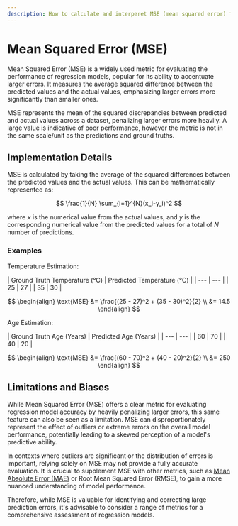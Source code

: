 ```yaml
---
description: How to calculate and interperet MSE (mean squared error) for regression ML tasks
---
```


# Mean Squared Error (MSE)

Mean Squared Error (MSE) is a widely used metric for evaluating the performance of regression models,
popular for its ability to accentuate larger errors. It measures the average squared difference between the
predicted values and the actual values, emphasizing larger errors more significantly than smaller ones.

MSE represents the mean of the squared discrepancies between predicted and actual values across a dataset,
penalizing larger errors more heavily. A large value is indicative of poor performance, however the metric is not in
the same scale/unit as the predictions and ground truths.

## Implementation Details

MSE is calculated by taking the average of the squared differences between the predicted values and the actual values.
This can be mathematically represented as:

$$
\frac{1}{N} \sum_{i=1}^{N}(x_i-y_i)^2
$$

where $x$ is the numerical value from the actual values, and $y$ is the corresponding numerical value from
the predicted values for a total of $N$ number of predictions.

### Examples

Temperature Estimation:

<div class="grid" markdown>
| Ground Truth Temperature (&deg;C) | Predicted Temperature (&deg;C) |
| --- | --- |
| 25 | 27 |
| 35 | 30 |

$$
\begin{align}
\text{MSE} &= \frac{(25 - 27)^2 + (35 - 30)^2}{2} \\
&= 14.5
\end{align}
$$
</div>

Age Estimation:

<div class="grid" markdown>
| Ground Truth Age (Years) | Predicted Age (Years) |
| --- | --- |
| 60 | 70 |
| 40 | 20 |

$$
\begin{align}
\text{MSE} &= \frac{(60 - 70)^2 + (40 - 20)^2}{2} \\
&= 250
\end{align}
$$
</div>

## Limitations and Biases

While Mean Squared Error (MSE) offers a clear metric for evaluating regression model accuracy by heavily penalizing
larger errors, this same feature can also be seen as a limitation. MSE can disproportionately represent the effect of
outliers or extreme errors on the overall model performance, potentially leading to a skewed perception of a model's
predictive ability.

In contexts where outliers are significant or the distribution of errors is important, relying solely on MSE may not
provide a fully accurate evaluation. It is crucial to supplement MSE with other metrics, such as [Mean Absolute Error
(MAE)](./mean-absolute-error.md) or Root Mean Squared Error (RMSE), to gain a more nuanced understanding of model
performance.

Therefore, while MSE is valuable for identifying and correcting large prediction errors, it's advisable to consider a
range of metrics for a comprehensive assessment of regression models.
